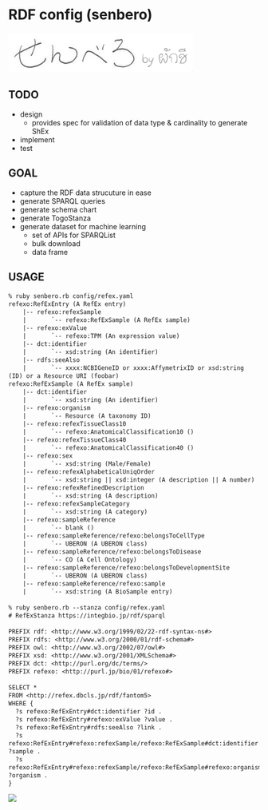 # RDF config (senbero)

![](assets/senbero-logo.png)

## TODO

* design
  * provides spec for validation of data type & cardinality to generate ShEx
* implement
* test

## GOAL

* capture the RDF data strucuture in ease
* generate SPARQL queries
* generate schema chart
* generate TogoStanza
* generate dataset for machine learning
  * set of APIs for SPARQList
  * bulk download
  * data frame

## USAGE

```
% ruby senbero.rb config/refex.yaml                                          
refexo:RefExEntry (A RefEx entry)
    |-- refexo:refexSample
    |       `-- refexo:RefExSample (A RefEx sample)
    |-- refexo:exValue
    |       `-- refexo:TPM (An expression value)
    |-- dct:identifier
    |       `-- xsd:string (An identifier)
    |-- rdfs:seeAlso
    |       `-- xxxx:NCBIGeneID or xxxx:AffymetrixID or xsd:string (ID) or a Resource URI (foobar)
refexo:RefExSample (A RefEx sample)
    |-- dct:identifier
    |       `-- xsd:string (An identifier)
    |-- refexo:organism
    |       `-- Resource (A taxonomy ID)
    |-- refexo:refexTissueClass10
    |       `-- refexo:AnatomicalClassification10 ()
    |-- refexo:refexTissueClass40
    |       `-- refexo:AnatomicalClassification40 ()
    |-- refexo:sex
    |       `-- xsd:string (Male/Female)
    |-- refexo:refexAlphabeticalUniqOrder
    |       `-- xsd:string || xsd:integer (A description || A number)
    |-- refexo:refexRefinedDescription
    |       `-- xsd:string (A description)
    |-- refexo:refexSampleCategory
    |       `-- xsd:string (A category)
    |-- refexo:sampleReference
    |       `-- blank ()
    |-- refexo:sampleReference/refexo:belongsToCellType
    |       `-- UBERON (A UBERON class)
    |-- refexo:sampleReference/refexo:belongsToDisease
    |       `-- CO (A Cell Ontology)
    |-- refexo:sampleReference/refexo:belongsToDevelopmentSite
    |       `-- UBERON (A UBERON class)
    |-- refexo:sampleReference/refexo:sample
    |       `-- xsd:string (A BioSample entry)

% ruby senbero.rb --stanza config/refex.yaml
# RefExStanza https://integbio.jp/rdf/sparql

PREFIX rdf: <http://www.w3.org/1999/02/22-rdf-syntax-ns#>
PREFIX rdfs: <http://www.w3.org/2000/01/rdf-schema#>
PREFIX owl: <http://www.w3.org/2002/07/owl#>
PREFIX xsd: <http://www.w3.org/2001/XMLSchema#>
PREFIX dct: <http://purl.org/dc/terms/>
PREFIX refexo: <http://purl.jp/bio/01/refexo#>

SELECT *
FROM <http://refex.dbcls.jp/rdf/fantom5>
WHERE {
  ?s refexo:RefExEntry#dct:identifier ?id .
  ?s refexo:RefExEntry#refexo:exValue ?value .
  ?s refexo:RefExEntry#rdfs:seeAlso ?link .
  ?s refexo:RefExEntry#refexo:refexSample/refexo:RefExSample#dct:identifier ?sample .
  ?s refexo:RefExEntry#refexo:refexSample/refexo:RefExSample#refexo:organism ?organism .
}
```

![](http://www.dehara.com/contents/wp-content/uploads/2015/03/77c650a3c5c6436250d4c40955f96bf1-354x500.jpg)

